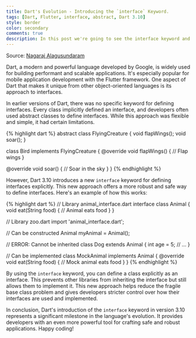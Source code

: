 ```yaml
---
title: Dart's Evolution - Introducing the `interface` Keyword.
tags: [Dart, Flutter, interface, abstract, Dart 3.10]
style: border
color: secondary
comments: true
description: In this post we're going to see the interface keyword and it's new vs old approach comparison.
---
```

Source: [Nagaraj Alagusundaram](https://www.nagaraj.com.au)

Dart, a modern and powerful language developed by Google, is widely used for building performant and scalable applications. It's especially popular for mobile application development with the Flutter framework. One aspect of Dart that makes it unique from other object-oriented languages is its approach to interfaces.

In earlier versions of Dart, there was no specific keyword for defining interfaces. Every class implicitly defined an interface, and developers often used abstract classes to define interfaces. While this approach was flexible and simple, it had certain limitations.

{% highlight dart %}
abstract class FlyingCreature {
  void flapWings();
  void soar();
}

class Bird implements FlyingCreature {
  @override
  void flapWings() {
    // Flap wings
  }

  @override
  void soar() {
    // Soar in the sky
  }
}
{% endhighlight %}

However, Dart 3.10 introduces a new `interface` keyword for defining interfaces explicitly. This new approach offers a more robust and safe way to define interfaces. Here's an example of how this works:

{% highlight dart %}
// Library animal_interface.dart
interface class Animal {
  void eat(String food) {
    // Animal eats food
  }
}

// Library zoo.dart
import 'animal_interface.dart';

// Can be constructed
Animal myAnimal = Animal();

// ERROR: Cannot be inherited
class Dog extends Animal {
  int age = 5;
  // ...
}

// Can be implemented
class MockAnimal implements Animal {
  @override
  void eat(String food) {
    // Mock animal eats food
  }
}
{% endhighlight %}

By using the `interface` keyword, you can define a class explicitly as an interface. This prevents other libraries from inheriting the interface but still allows them to implement it. This new approach helps reduce the fragile base class problem and gives developers stricter control over how their interfaces are used and implemented.

In conclusion, Dart's introduction of the `interface` keyword in version 3.10 represents a significant milestone in the language's evolution. It provides developers with an even more powerful tool for crafting safe and robust applications. Happy coding!
